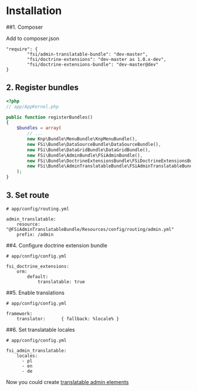 # Installation

##1. Composer

Add to composer.json

```
"require": {
        "fsi/admin-translatable-bundle": "dev-master",
        "fsi/doctrine-extensions": "dev-master as 1.0.x-dev",
        "fsi/doctrine-extensions-bundle": "dev-master@dev"
}
```

## 2. Register bundles

```php
<?php
// app/AppKernel.php

public function registerBundles()
{
    $bundles = array(
        // ...
        new Knp\Bundle\MenuBundle\KnpMenuBundle(),
        new FSi\Bundle\DataSourceBundle\DataSourceBundle(),
        new FSi\Bundle\DataGridBundle\DataGridBundle(),
        new FSi\Bundle\AdminBundle\FSiAdminBundle(),
        new FSi\Bundle\DoctrineExtensionsBundle\FSiDoctrineExtensionsBundle(),
        new FSi\Bundle\AdminTranslatableBundle\FSiAdminTranslatableBundle(),
    );
}
```

## 3. Set route

```
# app/config/routing.yml

admin_translatable:
    resource: "@FSiAdminTranslatableBundle/Resources/config/routing/admin.yml"
    prefix: /admin
```

##4. Configure doctrine extension bundle

```
# app/config/config.yml

fsi_doctrine_extensions:
    orm:
        default:
            translatable: true
```

##5. Enable translations

```
# app/config/config.yml

framework:
    translator:      { fallback: %locale% }
```

##6. Set translatable locales

```
# app/config/config.yml

fsi_admin_translatable:
    locales:
      - pl
      - en
      - de
```

Now you could create [translatable admin elements](admin_element.md)

